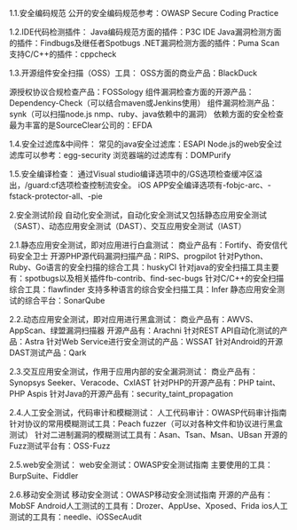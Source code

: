 1.1.安全编码规范 
公开的安全编码规范参考：OWASP Secure Coding Practice  

1.2.IDE代码检测插件： 
Java编码规范方面的插件：P3C IDE 
Java漏洞检测方面的插件：Findbugs及继任者Spotbugs 
.NET漏洞检测方面的插件：Puma Scan 
支持C/C++的插件：cppcheck  

1.3.开源组件安全扫描（OSS）工具： 
OSS方面的商业产品：BlackDuck

源授权协议合规检查产品：FOSSology 
组件漏洞检查方面的开源产品：Dependency-Check（可以结合maven或Jenkins使用） 
组件漏洞检测产品：synk（可以扫描node.js nmp、ruby、java依赖中的漏洞） 
依赖方面的安全检查最为丰富的是SourceClear公司的：EFDA   

1.4.安全过滤库&中间件： 
常见的java安全过滤库：ESAPI 
Node.js的web安全过滤库可以参考：egg-security 
浏览器端的过滤库有：DOMPurify  

1.5.安全编译检查： 
通过Visual studio编译选项中的/GS选项检查缓冲区溢出，/guard:cf选项检查控制流安全。 
iOS APP安全编译选项有-fobjc-arc、-fstack-protector-all、-pie   

2.安全测试阶段 
自动化安全测试，自动化安全测试又包括静态应用安全测试（SAST）、动态应用安全测试（DAST）、交互应用安全测试（IAST）

2.1.静态应用安全测试，即对应用进行白盒测试： 
商业产品有：Fortify、奇安信代码安全卫士 
开源PHP源代码漏洞扫描产品：RIPS、progpilot 
针对Python、Ruby、Go语言的安全扫描的综合工具：huskyCI 
针对java的安全扫描工具主要有：spotbugs以及相关插件fb-contrib、find-sec-bugs
针对C/C++的安全扫描综合工具：flawfinder 
支持多种语言的综合安全扫描工具：Infer
静态应用安全测试的综合平台：SonarQube   

2.2.动态应用安全测试，即对应用进行黑盒测试： 
商业产品有：AWVS、AppScan、绿盟漏洞扫描器 
开源产品有：Arachni 
针对REST API自动化测试的产品：Astra 
针对Web Service进行安全测试的产品：WSSAT 
针对Android的开源DAST测试产品：Qark   

2.3.交互应用安全测试，作用于应用内部的安全漏洞测试： 
商业产品有：Synopsys Seeker、Veracode、CxIAST 
针对PHP的开源产品有：PHP taint、PHP Aspis 
针对Java的开源产品有：security_taint_propagation   

2.4.人工安全测试，代码审计和模糊测试： 
人工代码审计：OWASP代码审计指南 
针对协议的常用模糊测试工具：Peach fuzzer（可以对各种文件和协议进行黑盒测试） 
针对二进制漏洞的模糊测试工具有：Asan、Tsan、Msan、UBsan 
开源的Fuzz测试平台有：OSS-Fuzz   

2.5.web安全测试： 
web安全测试：OWASP安全测试指南
主要使用的工具：BurpSuite、Fiddler  

2.6.移动安全测试 
移动安全测试：OWASP移动安全测试指南 
开源的产品有：MobSF 
Android人工测试的工具有：Drozer、AppUse、Xposed、Frida 
ios人工测试的工具有：needle、iOSSecAudit  